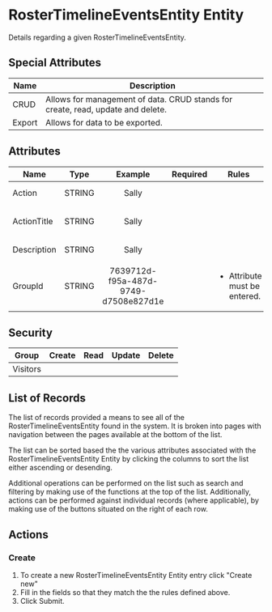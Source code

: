 <!--
@bot-written

WARNING AND NOTICE
Any access, download, storage, and/or use of this source code is subject to the terms and conditions of the
Full Software Licence as accepted by you before being granted access to this source code and other materials,
the terms of which can be accessed on the Codebots website at https://codebots.com/full-software-licence. Any
commercial use in contravention of the terms of the Full Software Licence may be pursued by Codebots through
licence termination and further legal action, and be required to indemnify Codebots for any loss or damage,
including interest and costs. You are deemed to have accepted the terms of the Full Software Licence on any
access, download, storage, and/or use of this source code.

BOT WARNING
This file is bot-written.
Any changes out side of "protected regions" will be lost next time the bot makes any changes.
-->

# RosterTimelineEventsEntity Entity

Details regarding a given RosterTimelineEventsEntity.


## Special Attributes
| Name | Description |
| ---- | ---- |
| CRUD | Allows for management of data. CRUD stands for create, read, update and delete. |
| Export | Allows for data to be exported. |

## Attributes
| Name | Type | Example | Required | Rules | Description |
| ---- | :----: | :--------: | :-----: | ----- | ----- |
| Action | STRING | Sally | <i class="fa fa-times"> | <ul></ul> | The action taken | 
| ActionTitle | STRING | Sally | <i class="fa fa-times"> | <ul></ul> | The title of the action taken | 
| Description | STRING | Sally | <i class="fa fa-times"> | <ul></ul> | Decription of the event | 
| GroupId | STRING | 7639712d-f95a-487d-9749-d7508e827d1e | <i class="fa fa-check"> | <ul><li>Attribute must be entered.</li></ul> | Id of the group the events belong to | 


## Security
| Group  | Create | Read | Update | Delete |
| ---- | :----: | :----:  | :----:  | :----:  |
| Visitors | <i class="fa fa-check"> | <i class="fa fa-check"> | <i class="fa fa-check"> | <i class="fa fa-check"> |

## List of Records

The list of records provided a means to see all of the RosterTimelineEventsEntity found in the system. It is broken into pages with navigation between the pages available at the bottom of the list.

The list can be sorted based the the various attributes associated with the RosterTimelineEventsEntity Entity by clicking the columns to sort the list either ascending or desending.

Additional operations can be performed on the list such as search and filtering by making use of the functions at the top of the list. Additionally, actions can be performed against individual records (where applicable),
by making use of the buttons situated on the right of each row.

## Actions
### Create

1. To create a new RosterTimelineEventsEntity Entity entry click "Create new"
2. Fill in the fields so that they match the the rules defined above.
3. Click Submit.